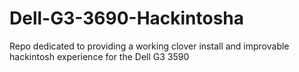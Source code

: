 # Dell-G3-3690-Hackintosha
Repo dedicated to providing a working clover install and improvable hackintosh experience for the Dell G3 3590
